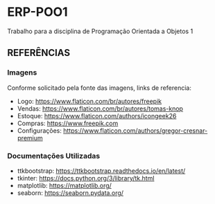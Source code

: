 # ERP-POO1

Trabalho para a disciplina de Programação Orientada a Objetos 1

## REFERÊNCIAS

### Imagens

Conforme solicitado pela fonte das imagens, links de referencia:

- Logo: https://www.flaticon.com/br/autores/freepik
- Vendas: https://www.flaticon.com/br/autores/tomas-knop
- Estoque: https://www.flaticon.com/authors/icongeek26
- Compras: https://www.freepik.com
- Configurações: https://www.flaticon.com/authors/gregor-cresnar-premium

### Documentações Utilizadas

- ttkbootstrap: https://ttkbootstrap.readthedocs.io/en/latest/
- tkinter: https://docs.python.org/3/library/tk.html
- matplotlib: https://matplotlib.org/
- seaborn: https://seaborn.pydata.org/
